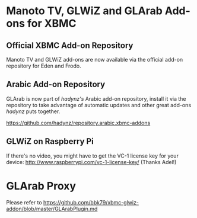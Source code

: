 # Manoto TV, GLWiZ and GLArab Add-ons for XBMC #

## Official XBMC Add-on Repository ##
Manoto TV and GLWiZ add-ons are now available via the official add-on repository for Eden and Frodo.

## Arabic Add-on Repository ##
GLArab is now part of _hadynz's_ Arabic add-on repository, install it via the repository to take advantage of automatic updates and other great add-ons _hadynz_ puts together.

https://github.com/hadynz/repository.arabic.xbmc-addons

## GLWiZ on Raspberry Pi ##

If there's no video, you might have to get the VC-1 license key for your device:
http://www.raspberrypi.com/vc-1-license-key/
(Thanks Adel!)

# GLArab Proxy #

Please refer to https://github.com/bbk79/xbmc-glwiz-addon/blob/master/GLArabPlugin.md
